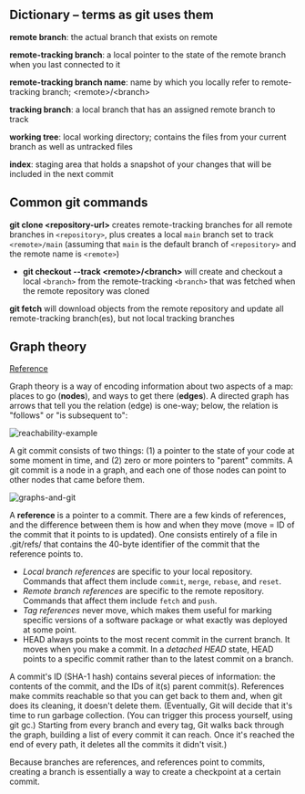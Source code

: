 ## Dictionary – terms as git uses them

**remote branch**: the actual branch that exists on remote

**remote-tracking branch**: a local pointer to the state of the remote branch when you last connected to it

**remote-tracking branch name**: name by which you locally refer to remote-tracking branch; \<remote\>/\<branch\>

**tracking branch**: a local branch that has an assigned remote branch to track

**working tree**: local working directory; contains the files from your current branch as well as untracked files

**index**: staging area that holds a snapshot of your changes that will be included in the next commit


## Common git commands
**git clone \<repository-url\>** creates remote-tracking branches for all remote branches in `<repository>`, plus creates a local `main` branch set to track `<remote>/main` (assuming that `main` is the default branch of `<repository>` and the remote name is `<remote>`)

* **git checkout --track \<remote\>/\<branch\>** will create and checkout a local `<branch>` from the remote-tracking `<branch>` that was fetched when the remote repository was cloned

**git fetch** will download objects from the remote repository and update all remote-tracking branch(es), but not local tracking branches

## Graph theory
[Reference](https://think-like-a-git.net/sections/graph-theory.html)

Graph theory is a way of encoding information about two aspects of a map: places to go (**nodes**), and ways to get there (**edges**).
A directed graph has arrows that tell you the relation (edge) is one-way; below, the relation is "follows" or "is subsequent to":

![reachability-example](https://github.com/user-attachments/assets/0757f710-3623-4093-ae23-d3d6104f9f37)

A git commit consists of two things: (1) a pointer to the state of your code at some moment in time, and (2) zero or more pointers to "parent" commits. 
A git commit is a node in a graph, and each one of those nodes can point to other nodes that came before them.

![graphs-and-git](https://github.com/user-attachments/assets/c47415b1-de9e-4733-a8b3-233d2665f6dc)

A **reference** is a pointer to a commit. There are a few kinds of references, and the difference between them is how and when they move (move = ID of the commit that it points to is updated).
One consists entirely of a file in .git/refs/ that contains the 40-byte identifier of the commit that the reference points to.
  - _Local branch references_ are specific to your local repository. Commands that affect them include `commit`, `merge`, `rebase`, and `reset`.
  - _Remote branch references_ are specific to the remote repository. Commands that affect them include `fetch` and `push`.
  - _Tag references_ never move, which makes them useful for marking specific versions of a software package or what exactly was deployed at some point.
  - HEAD always points to the most recent commit in the current branch. It moves when you make a commit. In a _detached HEAD_ state, HEAD points to a specific commit rather than to the latest commit on a branch.


A commit's ID (SHA-1 hash) contains several pieces of information: the contents of the commit, and the IDs of it(s) parent commit(s).
References make commits reachable so that you can get back to them and, when git does its cleaning, it doesn't delete them. 
(Eventually, Git will decide that it's time to run garbage collection. (You can trigger this process yourself, using git gc.) Starting from every branch and every tag, Git walks back through the graph, building a list of every commit it can reach. Once it's reached the end of every path, it deletes all the commits it didn't visit.)

Because branches are references, and references point to commits, creating a branch is essentially a way to create a checkpoint at a certain commit.
